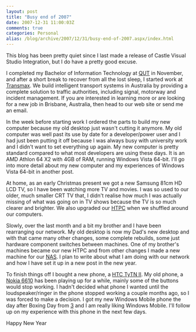 ```yaml
---
layout: post
title: "Busy end of 2007"
date: 2007-12-31 11:00:03Z
comments: true
categories: Personal
alias: /blog/archive/2007/12/31/busy-end-of-2007.aspx/index.html
---
```


This blog has been pretty quiet since I last made a release of Castle Visual Studio Integration, but I do have a pretty good excuse.

I completed my Bachelor of Information Technology at [QUT][1] in November, and after a short break to recover from all the lost sleep,
I started work at [Transmax][2]. We build intelligent transport systems in Australia by providing a complete solution to traffic authorities,
including signal, motorway and incident management. If you are interested in learning more or are looking for a new job in Brisbane, Australia,
then head to our web site or send me an email.

In the week before starting work I ordered the parts to build my new computer because my old desktop just wasn't cutting it anymore. My old
computer was well past its use by date for a developer/power user and I had just been putting it off because I was always busy with university
work and I didn't want to set everything up again. My new computer is pretty standard compared to what most developers are using these days.
It is an AMD Athlon 64 X2 with 4GB of RAM, running Windows Vista 64-bit. I'll go into more detail about my new computer and my experiences
of Windows Vista 64-bit in another post.

At home, as an early Christmas present we got a new Samsung 81cm HD LCD TV, so I have been watching more TV and movies. I was so used to our
older, much smaller CRT TV that, I didn't realise how much I was actually missing of what was going on in TV shows because the TV is so much
clearer and brighter. We also upgraded our [HTPC][3] when we shuffled around our computers.

Slowly, over the last month and a bit my brother and I have been rearranging our network. My old desktop is now my Dad's new desktop and with
that came many other changes, some complete rebuilds, some just hardware component switches between machines. One of my brother's machines
became our new HTPC and from other changes I made a new machine for our [NAS][4]. I plan to write about what I am doing with our network and
how I have set it up in a new post in the new year.

To finish things off I bought a new phone, a [HTC TyTN II][5]. My old phone, a [Nokia 6610][6] has been playing up for a while, mainly some of
the buttons would stop working. I hadn't decided what phone I wanted until the loudspeaker/ringer in the phone stopped working a couple months
ago, so I was forced to make a decision. I got my new Windows Mobile phone the day after Boxing Day from [3][7] and I am really liking Windows
Mobile. I'll follow up on my experience with this phone in the next few days.

Happy New Year

[1]: http://www.qut.edu.au
[2]: http://www.transmax.com.au/
[3]: http://en.wikipedia.org/wiki/Home_theater_PC
[4]: http://en.wikipedia.org/wiki/Network-attached_storage
[5]: http://www.htc.com/product/03-product_tytn_II.htm
[6]: http://www.nokia.com.au/A4520430
[7]: http://www.three.com.au/
